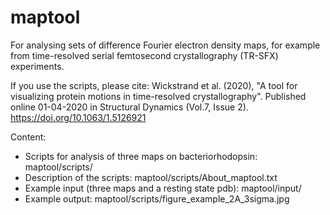 # maptool
For analysing sets of difference Fourier electron density maps, for example from time-resolved serial femtosecond crystallography (TR-SFX) experiments.

If you use the scripts, please cite:
Wickstrand et al. (2020), "A tool for visualizing protein motions in time-resolved crystallography". Published online 01-04-2020 in Structural Dynamics (Vol.7, Issue 2).
https://doi.org/10.1063/1.5126921 

Content:
- Scripts for analysis of three maps on bacteriorhodopsin: maptool/scripts/
- Description of the scripts: maptool/scripts/About_maptool.txt
- Example input (three maps and a resting state pdb): maptool/input/
- Example output: maptool/scripts/figure_example_2A_3sigma.jpg
